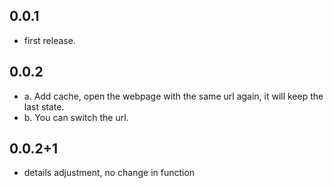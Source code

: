 ## 0.0.1

* first release. 

## 0.0.2

* a. Add cache, open the webpage with the same url again, it will keep the last state. 
* b. You can switch the url.

## 0.0.2+1

* details adjustment, no change in function
